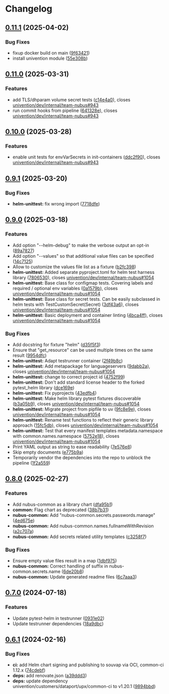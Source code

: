 # Changelog

## [0.11.1](https://git.knut.univention.de/univention/customers/dataport/upx/common-helm/compare/v0.11.0...v0.11.1) (2025-04-02)


### Bug Fixes

* fixup docker build on main ([9f63421](https://git.knut.univention.de/univention/customers/dataport/upx/common-helm/commit/9f63421f2f544ff33141db9bf8919e550def698d))
* install univention module ([55e308b](https://git.knut.univention.de/univention/customers/dataport/upx/common-helm/commit/55e308bb151cff99f756978275daeb02a81de2a0))

## [0.11.0](https://git.knut.univention.de/univention/customers/dataport/upx/common-helm/compare/v0.10.0...v0.11.0) (2025-03-31)


### Features

* add TLS/dhparam volume secret tests ([c14e4a0](https://git.knut.univention.de/univention/customers/dataport/upx/common-helm/commit/c14e4a0e9fecd36ad2eeb47a28ceb4bf02002598)), closes [univention/dev/internal/team-nubus#943](https://git.knut.univention.de/univention/dev/internal/team-nubus/issues/943)
* run commit hooks from pipeline ([641328e](https://git.knut.univention.de/univention/customers/dataport/upx/common-helm/commit/641328ec5f197eda258e0bfd95613877b3592137)), closes [univention/dev/internal/team-nubus#943](https://git.knut.univention.de/univention/dev/internal/team-nubus/issues/943)

## [0.10.0](https://git.knut.univention.de/univention/customers/dataport/upx/common-helm/compare/v0.9.1...v0.10.0) (2025-03-28)


### Features

* enable unit tests for envVarSecrets in init-containers ([ddc2f90](https://git.knut.univention.de/univention/customers/dataport/upx/common-helm/commit/ddc2f90ad4960e73b523d50ef8b7299ef7ed34ee)), closes [univention/dev/internal/team-nubus#943](https://git.knut.univention.de/univention/dev/internal/team-nubus/issues/943)

## [0.9.1](https://git.knut.univention.de/univention/customers/dataport/upx/common-helm/compare/v0.9.0...v0.9.1) (2025-03-20)


### Bug Fixes

* **helm-unittest:** fix wrong import ([7718dfe](https://git.knut.univention.de/univention/customers/dataport/upx/common-helm/commit/7718dfed7e5ed6f23f93f8c8a8499b14b2505442))

## [0.9.0](https://git.knut.univention.de/univention/customers/dataport/upx/common-helm/compare/v0.8.0...v0.9.0) (2025-03-18)


### Features

* Add option "--helm-debug" to make the verbose output an opt-in ([89a7827](https://git.knut.univention.de/univention/customers/dataport/upx/common-helm/commit/89a78277ef8086cf536e9f5546a3f91346e7c599))
* Add option "--values" so that additional value files can be specified ([14c7125](https://git.knut.univention.de/univention/customers/dataport/upx/common-helm/commit/14c7125027386ec5b26a1fdca3feac04c4bc5e56))
* Allow to customize the values file list as a fixture ([b2fc398](https://git.knut.univention.de/univention/customers/dataport/upx/common-helm/commit/b2fc3984c0526689c3e925283f539198d45078f9))
* **helm-unittest:** Added separate pyproject.toml for helm test harness library ([7806530](https://git.knut.univention.de/univention/customers/dataport/upx/common-helm/commit/7806530198a5758b46163695a3e326def2896693)), closes [univention/dev/internal/team-nubus#1054](https://git.knut.univention.de/univention/dev/internal/team-nubus/issues/1054)
* **helm-unittest:** Base class for configmap tests. Covering labels and required / optional env variables ([0a1579b](https://git.knut.univention.de/univention/customers/dataport/upx/common-helm/commit/0a1579bb0182c64892b7dc229871748b4903d8d6)), closes [univention/dev/internal/team-nubus#1054](https://git.knut.univention.de/univention/dev/internal/team-nubus/issues/1054)
* **helm-unittest:** Base class for secret tests. Can be easily subclassed in helm tests with TestCustomSecret(Secret) ([3df43a6](https://git.knut.univention.de/univention/customers/dataport/upx/common-helm/commit/3df43a6d50c7a362deba9d296c08f61f1e471a92)), closes [univention/dev/internal/team-nubus#1054](https://git.knut.univention.de/univention/dev/internal/team-nubus/issues/1054)
* **helm-unittest:** Basic deployment and container linting ([4bca4ff](https://git.knut.univention.de/univention/customers/dataport/upx/common-helm/commit/4bca4ff006e5eea416c5310b25dfec38aac37bc9)), closes [univention/dev/internal/team-nubus#1054](https://git.knut.univention.de/univention/dev/internal/team-nubus/issues/1054)


### Bug Fixes

* Add docstring for fixture "helm" ([d35f5f3](https://git.knut.univention.de/univention/customers/dataport/upx/common-helm/commit/d35f5f3bcbd19782fe6afe1d6baa2b585ba4672e))
* Ensure that "get_resource" can be used multiple times on the same result ([9954dfc](https://git.knut.univention.de/univention/customers/dataport/upx/common-helm/commit/9954dfc32c92f99e0101dd30420240c92eb947cc))
* **helm-unittest:** Adapt testrunner container ([2f49b8c](https://git.knut.univention.de/univention/customers/dataport/upx/common-helm/commit/2f49b8c403d4c9f84a58524de504426509a5c411))
* **helm-unittest:** Add metapackage for languageservers ([9dabb2a](https://git.knut.univention.de/univention/customers/dataport/upx/common-helm/commit/9dabb2a250fa2445a651b5ff00e00debd0b1b0fb)), closes [univention/dev/internal/team-nubus#1054](https://git.knut.univention.de/univention/dev/internal/team-nubus/issues/1054)
* **helm-unittest:** change to correct project id ([4752f99](https://git.knut.univention.de/univention/customers/dataport/upx/common-helm/commit/4752f99eafd3c296e6814d8f5d4d0f81abb951d9))
* **helm-unittest:** Don't add standard license header to the forked pytest_helm library ([dce169e](https://git.knut.univention.de/univention/customers/dataport/upx/common-helm/commit/dce169efe3e0a7889c7f1ee707454149b1ed2a46))
* **helm-unittest:** Fix pyprojects ([43edfb4](https://git.knut.univention.de/univention/customers/dataport/upx/common-helm/commit/43edfb4882060573ec1c8259650ed236181e46f1))
* **helm-unittest:** Make helm library pytest fixtures discoverable ([b3a05b9](https://git.knut.univention.de/univention/customers/dataport/upx/common-helm/commit/b3a05b93297b8d58ab7028e181f9e5e6489e6db1)), closes [univention/dev/internal/team-nubus#1054](https://git.knut.univention.de/univention/dev/internal/team-nubus/issues/1054)
* **helm-unittest:** Migrate project from pipfile to uv ([9fc8e9e](https://git.knut.univention.de/univention/customers/dataport/upx/common-helm/commit/9fc8e9e64281e334a06fedabdc08c55a29fbf378)), closes [univention/dev/internal/team-nubus#1054](https://git.knut.univention.de/univention/dev/internal/team-nubus/issues/1054)
* **helm-unittest:** Rename test functions to reflect their generic library approach ([15fc5db](https://git.knut.univention.de/univention/customers/dataport/upx/common-helm/commit/15fc5dbe620118d054b8e159eb3c1464451072a3)), closes [univention/dev/internal/team-nubus#1054](https://git.knut.univention.de/univention/dev/internal/team-nubus/issues/1054)
* **helm-unittest:** Test that every manifest templates metadata.namespace with common.names.namespace ([5752e18](https://git.knut.univention.de/univention/customers/dataport/upx/common-helm/commit/5752e1848b35043302ed13c9c4855556a176fae4)), closes [univention/dev/internal/team-nubus#1054](https://git.knut.univention.de/univention/dev/internal/team-nubus/issues/1054)
* Print YAML output as string to ease readability ([7e576e8](https://git.knut.univention.de/univention/customers/dataport/upx/common-helm/commit/7e576e8d0179c465102010ae49d0a22d3d46d4d3))
* Skip empty documents ([e775b9a](https://git.knut.univention.de/univention/customers/dataport/upx/common-helm/commit/e775b9afcfa545320ac1bcc840928ca51d0c2828))
* Temporarily vendor the dependencies into the repo to unblock the pipeline ([1f2a559](https://git.knut.univention.de/univention/customers/dataport/upx/common-helm/commit/1f2a559e02f6dafd7edb443d16131b5026142d9e))

## [0.8.0](https://git.knut.univention.de/univention/customers/dataport/upx/common-helm/compare/v0.7.0...v0.8.0) (2025-02-27)


### Features

* Add nubus-common as a library chart ([dfa95b1](https://git.knut.univention.de/univention/customers/dataport/upx/common-helm/commit/dfa95b1f5f46d4719f3059c3dc8bfa9a3da60248))
* **common:** Flag chart as deprecated ([38b7b31](https://git.knut.univention.de/univention/customers/dataport/upx/common-helm/commit/38b7b315d6a028cc48b0f11e191ff962f880011b))
* **nubus-common:** Add "nubus-common.secrets.passwords.manage" ([4ed675e](https://git.knut.univention.de/univention/customers/dataport/upx/common-helm/commit/4ed675e577864811e63f2a9d1d62dd9f7e6fc970))
* **nubus-common:** Add nubus-common.names.fullnameWithRevision ([a2c707a](https://git.knut.univention.de/univention/customers/dataport/upx/common-helm/commit/a2c707ab9fff5db1e4bcdc609c2dfb87793bad56))
* **nubus-common:** Add secrets related utility templates ([c3258f7](https://git.knut.univention.de/univention/customers/dataport/upx/common-helm/commit/c3258f7ac199faf2c75e76e190a4f24cc93dcced))


### Bug Fixes

* Ensure empty value files result in a map ([1dbf975](https://git.knut.univention.de/univention/customers/dataport/upx/common-helm/commit/1dbf9752612845353358cd16b692e3146f34623f))
* **nubus-common:** Correct handling of suffix in nubus-common.secrets.name ([6de20b8](https://git.knut.univention.de/univention/customers/dataport/upx/common-helm/commit/6de20b8e56862f475f88cc48598a35f8a01a3fde))
* **nubus-common:** Update generated readme files ([6c7aaa3](https://git.knut.univention.de/univention/customers/dataport/upx/common-helm/commit/6c7aaa35f35aac202bf0444e204ba9e1f4cddfb0))

## [0.7.0](https://git.knut.univention.de/univention/customers/dataport/upx/common-helm/compare/v0.6.1...v0.7.0) (2024-07-18)


### Features

* Update pytest-helm in testrunner ([0931e02](https://git.knut.univention.de/univention/customers/dataport/upx/common-helm/commit/0931e02f593ba95c199cc43e670907f9d66dc006))
* Update testrunner dependencies ([18a9dbc](https://git.knut.univention.de/univention/customers/dataport/upx/common-helm/commit/18a9dbcd9fe060ee3ac88343b30f71e5eb972fa4))

## [0.6.1](https://git.knut.univention.de/univention/customers/dataport/upx/common-helm/compare/v0.6.0...v0.6.1) (2024-02-16)


### Bug Fixes

* **ci:** add Helm chart signing and publishing to souvap via OCI, common-ci 1.12.x ([74cdebf](https://git.knut.univention.de/univention/customers/dataport/upx/common-helm/commit/74cdebf68bec256c8ddba6bf80a537b39490423b))
* **deps:** add renovate.json ([a39ddd3](https://git.knut.univention.de/univention/customers/dataport/upx/common-helm/commit/a39ddd3cb0962c41bd3cef68e769e408bd9847be))
* **deps:** update dependency univention/customers/dataport/upx/common-ci to v1.20.1 ([9894bbd](https://git.knut.univention.de/univention/customers/dataport/upx/common-helm/commit/9894bbd3479b3f0e1bf6a5291cb00e26f0c2b519))
